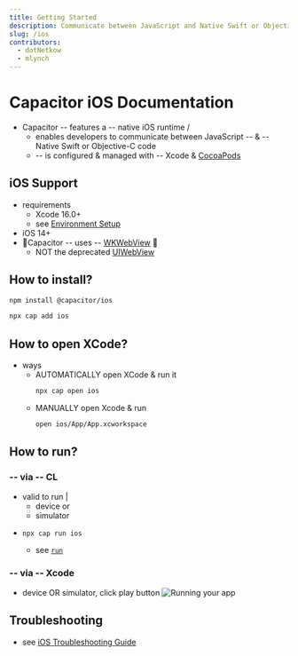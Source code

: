 ```yaml
---
title: Getting Started
description: Communicate between JavaScript and Native Swift or Objective-C code
slug: /ios
contributors:
  - dotNetkow
  - mlynch
---
```


# Capacitor iOS Documentation

* Capacitor -- features a -- native iOS runtime / 
  * enables developers to communicate between JavaScript -- & -- Native Swift or Objective-C code
  * -- is configured & managed with -- Xcode & [CocoaPods](https://cocoapods.org/)

## iOS Support

* requirements
  * Xcode 16.0+
  * see [Environment Setup](/main/getting-started/environment-setup.md#ios-requirements)
* iOS 14+ 
* 👀Capacitor -- uses -- [WKWebView](https://developer.apple.com/documentation/webkit/wkwebview) 👀
  * NOT the deprecated [UIWebView](https://developer.apple.com/documentation/uikit/uiwebview) 

## How to install?

```bash
npm install @capacitor/ios
```

```bash
npx cap add ios
```

## How to open XCode?

* ways
  * AUTOMATICALLY open XCode & run it
    ```bash
    npx cap open ios
    ```
  * MANUALLY open Xcode & run
    ```bash
    open ios/App/App.xcworkspace
    ```

## How to run?

### -- via -- CL

* valid to run |
  * device or
  * simulator
* 
  ```bash
  npx cap run ios
  ```
  * see [`run`](/docs/cli/commands/run.md)

### -- via -- Xcode

* device OR simulator, click play button
  ![Running your app](../../../static/img/v6/docs/ios/running.png)

## Troubleshooting

* see [iOS Troubleshooting Guide](/docs/main/ios/troubleshooting.md)
